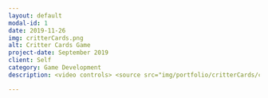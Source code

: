 ```yaml
---
layout: default
modal-id: 1
date: 2019-11-26
img: critterCards.png
alt: Critter Cards Game
project-date: September 2019
client: Self
category: Game Development
description: <video controls> <source src="img/portfolio/critterCards/critterCardsDemoLQ.mp4" type="video/mp4"> </video>

---
```

